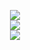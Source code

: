 <p align="center">
<a href="https://github.com/Bas950">
  <img src="https://github-readme-stats.vercel.app/api?username=Bas950&count_private=true&hide_border=true&show_icons=true&theme=dark">
</a>
<br>
<a href="https://github.com/Bas950">
  <img src="https://github-readme-stats.vercel.app/api/top-langs/?username=Bas950&hide_border=true&show_icons=true&theme=dark">
</a>
<br>
<a href="https://github.com/PreMiD/Presences">
  <img src="https://github-readme-stats.vercel.app/api/pin/?username=PreMiD&repo=Presences&show_icons=true&hide_border=true&theme=dark">
</a>
</p>
